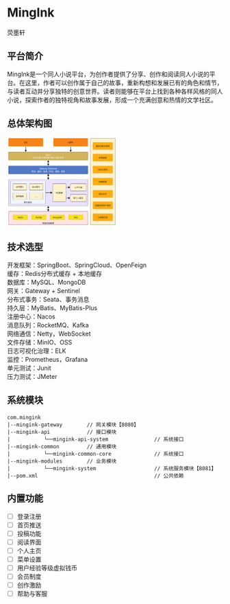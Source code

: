 # MingInk
荧墨轩

## 平台简介
MingInk是一个同人小说平台，为创作者提供了分享、创作和阅读同人小说的平台。在这里，作者可以创作属于自己的故事，重新构想和发展已有的角色和情节，与读者互动并分享独特的创意世界。读者则能够在平台上找到各种各样风格的同人小说，探索作者的独特视角和故事发展，形成一个充满创意和热情的文学社区。

## 总体架构图
<img src="/assets/1.png" alt="架构图" title="架构图" style="zoom: 25%;" />

## 技术选型
开发框架：SpringBoot、SpringCloud、OpenFeign  
缓存：Redis分布式缓存 + 本地缓存  
数据库：MySQL、MongoDB  
网关：Gateway + Sentinel  
分布式事务：Seata、事务消息  
持久层：MyBatis、MyBatis-Plus  
注册中心：Nacos  
消息队列：RocketMQ、Kafka  
网络通信：Netty，WebSocket  
文件存储：MinIO、OSS  
日志可视化治理：ELK  
监控：Prometheus，Grafana  
单元测试：Junit  
压力测试：JMeter


## 系统模块
```
com.mingink
|--mingink-gateway        // 网关模块【8080】
|--mingink-api            // 接口模块
|           └──mingink-api-system               // 系统接口
|--mingink-common         // 通用模块
|           └──mingink-common-core              // 系统接口
|--mingink-modules        // 业务模块
|           └──mingink-system                   // 系统服务模块【8081】
|--pom.xml                                      // 公共依赖

```



## 内置功能
- [ ] 登录注册
- [ ] 首页推送
- [ ] 投稿功能
- [ ] 阅读界面
- [ ] 个人主页
- [ ] 菜单设置
- [ ] 用户经验等级虚拟钱币
- [ ] 会员制度
- [ ] 创作激励
- [ ] 帮助与客服